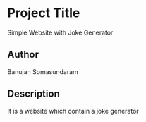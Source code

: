 # Project Title

Simple Website with Joke Generator

## Author

Banujan Somasundaram

## Description

It is a website which contain a joke generator